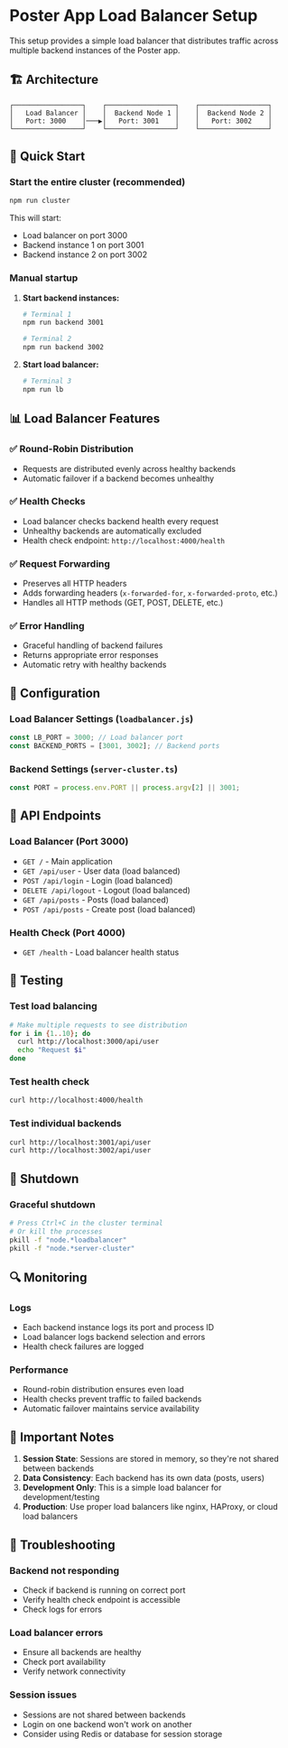 # Poster App Load Balancer Setup

This setup provides a simple load balancer that distributes traffic across multiple backend instances of the Poster app.

## 🏗️ Architecture

```
┌─────────────────┐    ┌─────────────────┐    ┌─────────────────┐
│   Load Balancer │    │  Backend Node 1 │    │  Backend Node 2 │
│   Port: 3000    │───▶│   Port: 3001    │    │   Port: 3002    │
└─────────────────┘    └─────────────────┘    └─────────────────┘
```

## 🚀 Quick Start

### Start the entire cluster (recommended)

```bash
npm run cluster
```

This will start:

- Load balancer on port 3000
- Backend instance 1 on port 3001
- Backend instance 2 on port 3002

### Manual startup

1. **Start backend instances:**

   ```bash
   # Terminal 1
   npm run backend 3001

   # Terminal 2
   npm run backend 3002
   ```

2. **Start load balancer:**
   ```bash
   # Terminal 3
   npm run lb
   ```

## 📊 Load Balancer Features

### ✅ Round-Robin Distribution

- Requests are distributed evenly across healthy backends
- Automatic failover if a backend becomes unhealthy

### ✅ Health Checks

- Load balancer checks backend health every request
- Unhealthy backends are automatically excluded
- Health check endpoint: `http://localhost:4000/health`

### ✅ Request Forwarding

- Preserves all HTTP headers
- Adds forwarding headers (`x-forwarded-for`, `x-forwarded-proto`, etc.)
- Handles all HTTP methods (GET, POST, DELETE, etc.)

### ✅ Error Handling

- Graceful handling of backend failures
- Returns appropriate error responses
- Automatic retry with healthy backends

## 🔧 Configuration

### Load Balancer Settings (`loadbalancer.js`)

```javascript
const LB_PORT = 3000; // Load balancer port
const BACKEND_PORTS = [3001, 3002]; // Backend ports
```

### Backend Settings (`server-cluster.ts`)

```typescript
const PORT = process.env.PORT || process.argv[2] || 3001;
```

## 📡 API Endpoints

### Load Balancer (Port 3000)

- `GET /` - Main application
- `GET /api/user` - User data (load balanced)
- `POST /api/login` - Login (load balanced)
- `DELETE /api/logout` - Logout (load balanced)
- `GET /api/posts` - Posts (load balanced)
- `POST /api/posts` - Create post (load balanced)

### Health Check (Port 4000)

- `GET /health` - Load balancer health status

## 🧪 Testing

### Test load balancing

```bash
# Make multiple requests to see distribution
for i in {1..10}; do
  curl http://localhost:3000/api/user
  echo "Request $i"
done
```

### Test health check

```bash
curl http://localhost:4000/health
```

### Test individual backends

```bash
curl http://localhost:3001/api/user
curl http://localhost:3002/api/user
```

## 🛑 Shutdown

### Graceful shutdown

```bash
# Press Ctrl+C in the cluster terminal
# Or kill the processes
pkill -f "node.*loadbalancer"
pkill -f "node.*server-cluster"
```

## 🔍 Monitoring

### Logs

- Each backend instance logs its port and process ID
- Load balancer logs backend selection and errors
- Health check failures are logged

### Performance

- Round-robin distribution ensures even load
- Health checks prevent traffic to failed backends
- Automatic failover maintains service availability

## 🚨 Important Notes

1. **Session State**: Sessions are stored in memory, so they're not shared between backends
2. **Data Consistency**: Each backend has its own data (posts, users)
3. **Development Only**: This is a simple load balancer for development/testing
4. **Production**: Use proper load balancers like nginx, HAProxy, or cloud load balancers

## 🔧 Troubleshooting

### Backend not responding

- Check if backend is running on correct port
- Verify health check endpoint is accessible
- Check logs for errors

### Load balancer errors

- Ensure all backends are healthy
- Check port availability
- Verify network connectivity

### Session issues

- Sessions are not shared between backends
- Login on one backend won't work on another
- Consider using Redis or database for session storage
